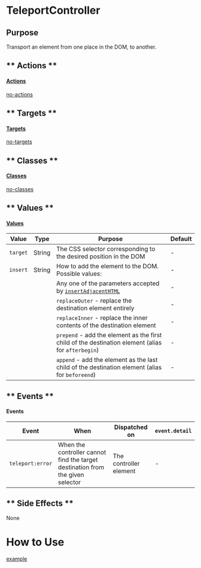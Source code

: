 # TeleportController

## Purpose

Transport an element from one place in the DOM, to another.

<!-- tabs:start -->

## ** Actions **

#### [Actions](https://stimulus.hotwire.dev/reference/actions)

[no-actions](../_partials/no-actions.md ':include')

## ** Targets **

#### [Targets](https://stimulus.hotwire.dev/reference/targets)

[no-targets](../_partials/no-targets.md ':include')

## ** Classes **

#### [Classes](https://stimulus.hotwire.dev/reference/classes)

[no-classes](../_partials/no-classes.md ':include')

## ** Values **

#### [Values](https://stimulus.hotwire.dev/reference/values)

| Value | Type | Purpose | Default |
| --- | --- | --- | --- |
| `target` | String | The CSS selector corresponding to the desired position in the DOM | - |
| `insert` | String | How to add the element to the DOM. Possible values: | - |
| | | Any one of the parameters accepted by [`insertAdjacentHTML`](https://developer.mozilla.org/en-US/docs/Web/API/Element/insertAdjacentHTML) | - |  
| | | `replaceOuter` - replace the destination element entirely | - |
| | | `replaceInner` - replace the inner contents of the destination element | - |
| | | `prepend` - add the element as the first child of the destination element (alias for `afterbegin`)  | - |
| | | `append` - add the element as the last child of the destination element (alias for `beforeend`) | - |

## ** Events **

#### Events


| Event | When | Dispatched on | `event.detail` |
| --- | --- | --- | --- |
| `teleport:error` | When the controller cannot find the target destination from the given selector | The controller element | - |


## ** Side Effects **

None

<!-- tabs:end -->

# How to Use

[example](../examples/teleport_controller.html ':include :type=code')
